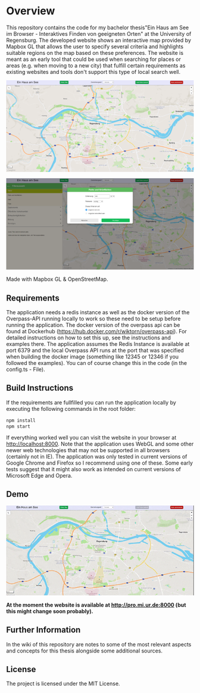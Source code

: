 # Overview

This repository contains the code for my bachelor thesis"Ein Haus am See im Browser - Interaktives Finden von geeigneten Orten" at the University of Regensburg. The developed website shows an interactive map provided by Mapbox GL that allows the user to specify several criteria and highlights suitable regions on the map based on these preferences. The website is meant as an early tool that could be used when searching for places or areas (e.g. when moving to a new city) that fulfill certain requirements as existing websites and tools don't support this type of local search well.

![Start page](./img/Haus_am_See.png)


![Filter Example](./img/Haus_am_See_Filter.png)

Made with Mapbox GL & OpenStreetMap.

<hline>

## Requirements

The application needs a redis instance as well as the docker version of the Overpass-API running locally to work so these need to be setup before running the application. The docker version of the overpass api can be found at Dockerhub (<https://hub.docker.com/r/wiktorn/overpass-api>). For detailed instructions on how to set this up, see the instructions and examples there. The application assumes the Redis Instance is available at port 6379 and the local Overpass API runs at the port that was specified when building the docker image (something like 12345 or 12346 if you followed the examples). You can of course change this in the code (in the config.ts - File).

## Build Instructions

If the requirements are fullfilled you can run the application locally by executing the following commands in the root folder:

```
npm install
npm start
```

If everything worked well you can visit the website in your browser at <http://localhost:8000>. Note that the application uses WebGL and some other newer web technologies that may not be supported in all browsers (certainly not in IE). The application was only tested in current versions of Google Chrome and Firefox so I recommend using one of these. Some early tests suggest that it might also work as intended on current versions of Microsoft Edge and Opera.

## Demo

![Demo gif](./img/demo.gif)

**At the moment the website is available at <http://pro.mi.ur.de:8000> (but this might change soon probably).**

## Further Information
In the wiki of this repository are notes to some of the most relevant aspects and concepts for this thesis alongside some additional sources.

## License

The project is licensed under the MIT License.
